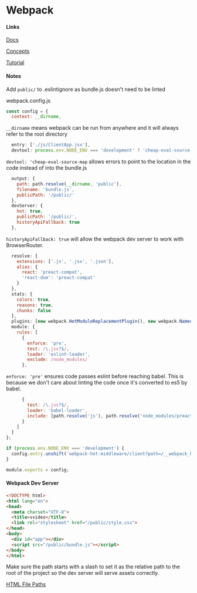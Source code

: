 # Webpack #
#### Links ####
[Docs](https://webpack.js.org/)

[Concepts](https://webpack.js.org/concepts/)

[Tutorial](http://webpack.js.org/get-started/)

#### Notes ####

Add `public/` to .eslintignore as bundle.js doesn't need to be linted

webpack.config.js
```javascript
const config = {
  context: __dirname,
  ```
`__dirname` means webpack can be run from anywhere and it will always refer to the root directory
```javascript
  entry: ['./js/ClientApp.jsx'],
  devtool: process.env.NODE_ENV === 'development' ? 'cheap-eval-source-map' : false,
  ```
`devtool: 'cheap-eval-source-map` allows errors to point to the location in the code instead of into the bundle.js
```javascript
  output: {
    path: path.resolve(__dirname, 'public'),
    filename: 'bundle.js',
    publicPath: '/public/'
  },
  devServer: {
    hot: true,
    publicPath: '/public/',
    historyApiFallback: true
  },
```
`historyApiFallback: true` will allow the webpack dev server to work with BrowserRouter.
```javascript
  resolve: {
    extensions: ['.js', '.jsx', '.json'],
    alias: {
      react: 'preact-compat',
      'react-dom': 'preact-compat'
    }
  },
  stats: {
    colors: true,
    reasons: true,
    chunks: false
  },
  plugins: [new webpack.HotModuleReplacementPlugin(), new webpack.NamedModulesPlugin()],
  module: {
    rules: [
      {
        enforce: 'pre',
        test: /\.jsx?$/,
        loader: 'eslint-loader',
        exclude: /node_modules/
      },
```
`enforce: 'pre'` ensures code passes eslint before reaching babel. This is because we don't care about linting the code once it's converted to es5 by babel.
```javascript
      {
        test: /\.jsx?$/,
        loader: 'babel-loader',
        include: [path.resolve('js'), path.resolve('node_modules/preact-compat/src')]
      }
    ]
  }
};

if (process.env.NODE_ENV === 'development') {
  config.entry.unshift('webpack-hot-middleware/client?path=/__webpack_hmr&timeout=20000');
}

module.exports = config;

```
#### Webpack Dev Server ####
```html
<!DOCTYPE html>
<html lang="en">
<head>
  <meta charset="UTF-8">
  <title>svideo</title>
  <link rel="stylesheet" href="/public/style.css">
</head>
<body>
  <div id="app"></div>
  <script src="/public/bundle.js"></script>
</body>
</html>
```
Make sure the path starts with a slash to set it as the relative path to the root of the project so the dev server will serve assets correctly.

[HTML File Paths](https://www.w3schools.com/html/html_filepaths.asp)
